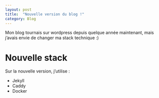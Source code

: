 ```yaml
---
layout: post
title:  "Nouvelle version du blog !"
category: Blog
---
```


Mon blog tournais sur wordpress depuis quelque année maintenant, mais j’avais envie de changer ma stack technique :)

# Nouvelle stack
Sur la nouvelle version, j’utilise :

- Jekyll
- Caddy
- Docker
